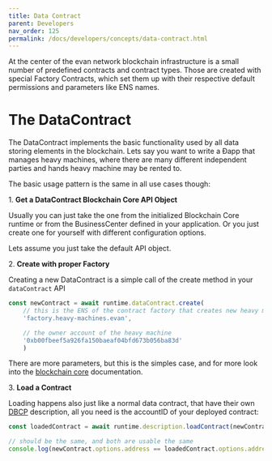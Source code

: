 ```yaml
---
title: Data Contract
parent: Developers
nav_order: 125
permalink: /docs/developers/concepts/data-contract.html
---
```


At the center of the evan network blockchain infrastructure is a small number of predefined contracts and contract
types. Those are created with special Factory Contracts, which set them up with their respective
default permissions and parameters like ENS names.


# The DataContract

The DataContract implements the basic functionality used by all data storing elements in the blockchain.
Lets say you want to write a Ðapp that manages heavy machines, where there are many different independent parties and hands heavy machine may be rented to.

The basic usage pattern is the same in all use cases though:


1\. **Get a DataContract Blockchain Core API Object**

Usually you can just take the one from the initialized Blockchain Core runtime or from the
BusinessCenter defined in your application. Or you just create one for yourself with different configuration options.

Lets assume you just take the default API object.


2\. **Create with proper Factory**

Creating a new DataContract is a simple call of the create method in your `dataContract` API

```js
const newContract = await runtime.dataContract.create(
    // this is the ENS of the contract factory that creates new heavy machine contract instances for your application
    'factory.heavy-machines.evan',

    // the owner account of the heavy machine
    '0xb00fbeef5a926fa150baeaf04bfd673b056ba83d'
    )
```

There are more parameters, but this is the simples case, and for more look into the [blockchain core](https://github.com/evannetwork/api-blockchain-core) documentation.


3\. **Load a Contract**

Loading happens also just like a normal data contract, that have their own [DBCP](/docs/developers/concepts/dbcp.html) description, all you need is the accountID of your deployed contract:

```js
const loadedContract = await runtime.description.loadContract(newContract.options.address);

// should be the same, and both are usable the same
console.log(newContract.options.address == loadedContract.options.address)
```
